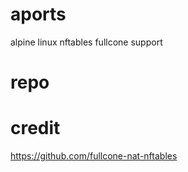 # aports

alpine linux  nftables fullcone support

# repo


# credit
https://github.com/fullcone-nat-nftables
